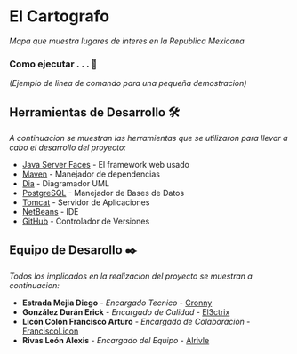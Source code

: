 # El Cartografo

_Mapa que muestra lugares de interes en la Republica Mexicana_

### Como ejecutar . . . 🔧

_(Ejemplo de linea de comando para una pequeña demostracion)_

## Herramientas de Desarrollo 🛠️

_A continuacion se muestran las herramientas que se utilizaron para llevar a cabo el desarrollo del proyecto:_

* [Java Server Faces](https://www.oracle.com/technetwork/java/javaee/javaserverfaces-139869.html) - El framework web usado
* [Maven](https://maven.apache.org/) - Manejador de dependencias
* [Dia](http://dia-installer.de/index.html.es) - Diagramador UML
* [PostgreSQL](https://www.postgresql.org/) - Manejador de Bases de Datos
* [Tomcat](http://tomcat.apache.org/) - Servidor de Aplicaciones
* [NetBeans](https://netbeans.org/) - IDE
* [GitHub](https://github.com/) - Controlador de Versiones

## Equipo de Desarollo ✒️

_Todos los implicados en la realizacion del proyecto se muestran a continuacion:_

* **Estrada Mejia Diego** - *Encargado Tecnico* - [Cronny](https://github.com/Cronny)
* **González Durán Erick** - *Encargado de Calidad* - [El3ctrix](https://github.com/El3ctrix)
* **Licón Colón Francisco Arturo** - *Encargado de Colaboracion* - [FranciscoLicon](https://github.com/FranciscoLicon)
* **Rivas León Alexis** - *Encargado del Equipo* - [Alrivle](https://github.com/Alrivle)




